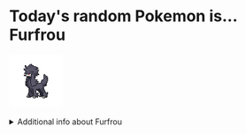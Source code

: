 # Today's random Pokemon is... Furfrou

![Furfrou shiny sprite](https://raw.githubusercontent.com/PokeAPI/sprites/master/sprites/pokemon/shiny/676.png)

<details>
<summary>Additional info about Furfrou</summary>

| srpite type | image |
|------|------|
| front_default | ![Furfrou front_default sprite](https://raw.githubusercontent.com/PokeAPI/sprites/master/sprites/pokemon/676.png) | </details>